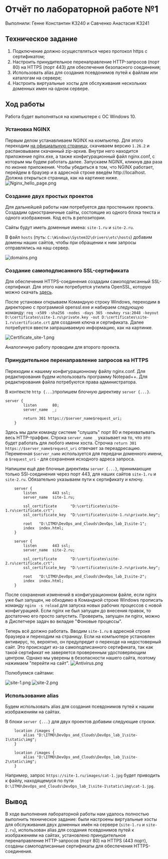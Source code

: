 # Отчёт по лабораторной работе №1

Выполнили: Генне Константин K3240 и Савченко Анастасия K3241

## Техническое задание
1. Подключение должно осуществляться через протокол https с сертификатом;
2. Настроить принудительное перенаправление HTTP-запросов (порт 80) на HTTPS (порт 443) для обеспечения безопасного соединения;
3. Использовать alias для создания псевдонимов путей к файлам или каталогам на сервере;
4. Настроить виртуальные хосты для обслуживания нескольких доменных имен на одном сервере.

## Ход работы

Работа будет выполняться на компьютере с ОС Windows 10.

### Установка NGINX
Первым делом устанавливаем NGINX на компьютер. Для этого переходим [на официальную страницу](https://nginx.org/ru/download.html), скачиваем версию `1.26.2` и распаковываем скачанный zip-архив. Внутри него находится приложение nginx.exe, а также конфигурационный файл nginx.conf, с которым мы будем работать далее.
Запускаем NGINX, кликнув два раза по иконке приложения.
Чтобы убедиться в том, что NGINX работает, перейдем в браузер и в адресной строке введём http://localhost. Должна открыться страница, как на картинке ниже.
![Nginx_hello_page.png](Nginx_hello_page.png)

### Создание двух простых проектов
Для дальнейшей работы нам потребуется два простеньких проекта. Создадим одностраничные сайты, состоящие из одного блока текста и одного изображения. Код есть в репозитории.

Сайты будут иметь доменные имена: `site-1.ru` и `site-2.ru`.

В файл `hosts` (путь: `C:\Windows\System32\drivers\etc\hosts`) добавим домены наших сайтов, чтобы при обращении к ним запросы отправлялись на наш сервер.

![domains.png](domains.png)
### Создание самоподписанного SSL-сертификата
Для обеспечения HTTPS-соединения создадим самоподписанный SSL-сертификат. Для этого нам потребуется утилита OpenSSL, которую можно скачать [здесь](https://slproweb.com/products/Win32OpenSSL.html).

После установки открываем Командную строку Windows, переходим в директорию с программой openssl.exe и набираем следующую команду: `req -x509 -sha256 -nodes -days 365 -newkey rsa:2048 -keyout D:\certificates\site-1.ru\private.key -out D:\certificates\site-1.ru\certificate.crt` для создания ключа и сертификата. Далее потребуется ввести запрашиваемую информацию, как на картинке.

![Certificate_site-1.png](Certificate_site-1.png)

Аналогичную работу проводим для второго проекта.

### Принудительное перенаправление запросов на HTTPS
Переходим к нашему конфигурационному файлу nginx.conf. Для редактирования будем использовать программу Notepad++. Для редактирования файла потребуются права администратора.

В контексте `http {...}`пропишем блочную директиву `server {...}`.
```
server {
        listen       80;
        server_name  _;
		
		return 301 https://$server_name$request_uri;
    }
```
Здесь мы дали команду системе "слушать" порт 80 и перехватывать весь HTTP-траффик. Строка `server_name _` указывает на то, что это будет работать для любого имени хоста. Строчка `return 301 https://$server_name$request_uri` отвечает за переадресацию. Переменная `$server_name` используется для передачи доменного имени, а `$request_uri` - для сохранения исходного адреса запроса.

Напишем ещё две блочные директивы  `server {...}`, принимающие только SSl-соединения через порт 443, для наших сайтов `site-1.ru` и `site-2.ru`. Обязательно указываем пути к сертификату и ключу.

```
	server {
        listen       443 ssl;
        server_name  site-1.ru;

        ssl_certificate      "D:\certificates\site-1.ru\certificate.crt";
        ssl_certificate_key  "D:\certificates\site-1.ru\private.key";
		
		root   "D:\ITMO\DevOps_and_Clouds\DevOps_lab_1\site-1";
		index  index.html;
    }
	
    server {
        listen       443 ssl;
        server_name  site-2.ru;

        ssl_certificate      "D:\certificates\site-2.ru\certificate.crt";
        ssl_certificate_key  "D:\certificates\site-2.ru\private.key";

		root   "D:\ITMO\DevOps_and_Clouds\DevOps_lab_1\site-2";
        index  index.html;
    }
```

После сохранения изменений в конфигурационном файле, если nginx уже был запущен, не обходимо в Командной строке Windows прописать команду `nginx -s reload` для запуска новых рабочих процессов с новой конфигурацией. Если nginx не был запущен до внесения правок, то достаточно его просто запустить. Проверить, запущен ли nginx, можно в Диспетчере задач во вкладке "Фоновые процессы".

Теперь всё должно работать. Вводим `site-1.ru` в адресной строке браузера и переходим на страницу. Если на компьютере установлен антивирус, то, вероятно, он предупредит о переходе на недостоверный сайт. Это происходит из-за самоподписанного сертификата, так как такой сертификат не заверяется проверенным удостоверяющим центром. Однако мы уверены в безопасности нашего сайта, поэтому нажимаем "перейти на сайт".
![Antivirus.png](Antivirus.png)

Полюбуемся сайтами:

![site-1.png](site-1.png)
![site-2.png](site-2.png)
### Использование alias
Будем использовать alias для создания псевдонимов путей к нашим изображениям на сайтах.

В блоки `server {...}` для двух проектов добавим следующие строки.
```
	location /images {
		alias "D:\ITMO\DevOps_and_Clouds\DevOps_lab_1\site-1\static\img";
	}	
```

```
	location /images {
		alias "D:\ITMO\DevOps_and_Clouds\DevOps_lab_1\site-2\static\img";
	}
```

Например, запрос `https://site-1.ru/images/cat-1.jpg` будет приводить к файлу, находящемуся по пути `D:\ITMO\DevOps_and_Clouds\DevOps_lab_1\site-1\static\img\cat-1.jpg`.

## Вывод
В ходе выполнения лабораторной работы нам удалось полностью выполнить техническое задание: были настроены виртуальные хосты для обслуживания двух доменных имён на сервере (`site-1.ru` и `site-2.ru`), использован alias для создания псевдонимов путей к изображениям на сайтах, установлено принудительное перенаправление HTTP-запросов (порт 80) на HTTPS (443 порт), созданы самоподписанные сертификаты для обеспечения HTTPS-соединения.
